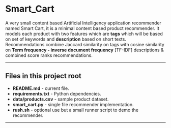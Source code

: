 # Smart_Cart
A very small content based Artificial Intelligency application recommender named Smart Cart, it is a minimal content based product recommender. It models each product with two features which are **tags** which will be based on set of keywords and **description** based on short texts. Recommendations combine Jaccard similarity on tags with cosine similarity on **Term frequency - inverse document frequency** [TF-IDF] descriptions & combined score ranks recommendations.

___

## Files in this project root
* **README.md** - current file.
* **requirements.txt** - Python dependencies.
* **data/products.csv** - sample product dataset.
* **smart_cart.py** - single file recommender implementation.
* **rush.sh** - optional use but a small runner script to demo the recommender.

___
